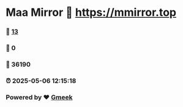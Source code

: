# Maa Mirror :link: https://mmirror.top 
### :page_facing_up: [13](https://mmirror.top/tag.html) 
### :speech_balloon: 0 
### :hibiscus: 36190 
### :alarm_clock: 2025-05-06 12:15:18 
### Powered by :heart: [Gmeek](https://github.com/Meekdai/Gmeek)
